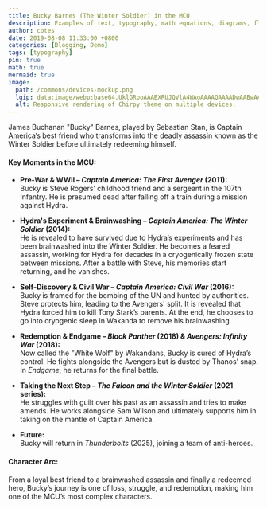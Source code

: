 ```yaml
---
title: Bucky Barnes (The Winter Soldier) in the MCU
description: Examples of text, typography, math equations, diagrams, flowcharts, pictures, videos, and more.
author: cotes
date: 2019-08-08 11:33:00 +0800
categories: [Blogging, Demo]
tags: [typography]
pin: true
math: true
mermaid: true
image:
  path: /commons/devices-mockup.png
  lqip: data:image/webp;base64,UklGRpoAAABXRUJQVlA4WAoAAAAQAAAADwAABwAAQUxQSDIAAAARL0AmbZurmr57yyIiqE8oiG0bejIYEQTgqiDA9vqnsUSI6H+oAERp2HZ65qP/VIAWAFZQOCBCAAAA8AEAnQEqEAAIAAVAfCWkAALp8sF8rgRgAP7o9FDvMCkMde9PK7euH5M1m6VWoDXf2FkP3BqV0ZYbO6NA/VFIAAAA
  alt: Responsive rendering of Chirpy theme on multiple devices.
---
```



James Buchanan "Bucky" Barnes, played by Sebastian Stan, is Captain America’s best friend who transforms into the deadly assassin known as the Winter Soldier before ultimately redeeming himself.  

#### **Key Moments in the MCU:**  

- **Pre-War & WWII – *Captain America: The First Avenger* (2011):**  
  Bucky is Steve Rogers’ childhood friend and a sergeant in the 107th Infantry. He is presumed dead after falling off a train during a mission against Hydra.  

- **Hydra's Experiment & Brainwashing – *Captain America: The Winter Soldier* (2014):**  
  He is revealed to have survived due to Hydra’s experiments and has been brainwashed into the Winter Soldier. He becomes a feared assassin, working for Hydra for decades in a cryogenically frozen state between missions. After a battle with Steve, his memories start returning, and he vanishes.  

- **Self-Discovery & Civil War – *Captain America: Civil War* (2016):**  
  Bucky is framed for the bombing of the UN and hunted by authorities. Steve protects him, leading to the Avengers' split. It is revealed that Hydra forced him to kill Tony Stark’s parents. At the end, he chooses to go into cryogenic sleep in Wakanda to remove his brainwashing.  

- **Redemption & Endgame – *Black Panther* (2018) & *Avengers: Infinity War* (2018):**  
  Now called the "White Wolf" by Wakandans, Bucky is cured of Hydra’s control. He fights alongside the Avengers but is dusted by Thanos’ snap. In *Endgame*, he returns for the final battle.  

- **Taking the Next Step – *The Falcon and the Winter Soldier* (2021 series):**  
  He struggles with guilt over his past as an assassin and tries to make amends. He works alongside Sam Wilson and ultimately supports him in taking on the mantle of Captain America.  

- **Future:**  
  Bucky will return in *Thunderbolts* (2025), joining a team of anti-heroes.  

#### **Character Arc:**  
From a loyal best friend to a brainwashed assassin and finally a redeemed hero, Bucky’s journey is one of loss, struggle, and redemption, making him one of the MCU’s most complex characters.
